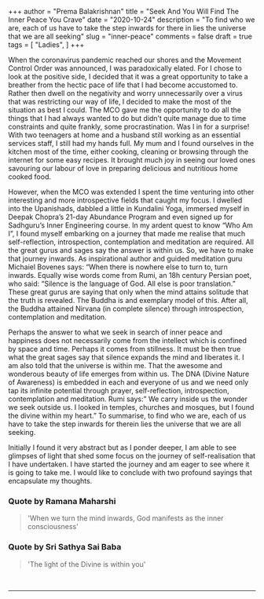 +++
author = "Prema Balakrishnan"
title = "Seek And You Will Find The Inner Peace You Crave"
date = "2020-10-24"
description = "To find who we are, each of us have to take the step inwards for there in lies the universe that we are all seeking"
slug = "inner-peace"
comments = false
draft = true
tags = [
    "Ladies",
]
+++

When the coronavirus pandemic reached our shores and the Movement Control Order was announced, I was paradoxically elated. For I chose to look at the positive side, I decided that it was a great opportunity to take a breather from the hectic pace of life that I had become accustomed to. Rather then dwell on the negativity and worry unnecessarily over a virus that was restricting our way of life, I decided to make the most of the situation as best I could. The MCO gave me the opportunity to do all the things that I had always wanted to do but didn’t quite manage due to time constraints and quite frankly, some procrastination. Was I in for a surprise! With two teenagers at home and a husband still working as an essential services staff, I still had my hands full. My mum and I found ourselves in the kitchen most of the time, either cooking, cleaning or browsing through the internet for some easy recipes. It brought much joy in seeing our loved ones savouring our labour of love in preparing delicious and nutritious home cooked food.

However, when the MCO was extended I spent the time venturing into other interesting and more introspective fields that caught my focus. I dwelled into the Upanishads, dabbled a little in Kundalini Yoga, immersed myself in Deepak Chopra’s 21-day Abundance Program and even signed up for Sadhguru’s Inner Engineering course. In my ardent quest to know “Who Am I”, I found myself embarking on a journey that made me realise that much self-reflection, introspection, contemplation and meditation are required. All the great gurus and sages say the answer is within us. So, we have to make that journey inwards. As inspirational author and guided meditation guru Michaiel Bovenes says: “When there is nowhere else to turn to, turn inwards. Equally wise words come from Rumi, an 18h century Persian poet, who said: “Silence is the language of God. All else is poor translation.” These great gurus are saying that only when the mind attains solitude that the truth is revealed. The Buddha is and exemplary model of this. After all, the Buddha attained Nirvana (in complete silence) through introspection, contemplation and meditation.

Perhaps the answer to what we seek in search of inner peace and happiness does not necessarily come from the intellect which is confined by space and time. Perhaps it comes from stillness. It must be then true what the great sages say that silence expands the mind and liberates it. I am also told that the universe is within me.  That the awesome and wonderous beauty of life emerges from within us. The DNA (Divine Nature of Awareness) is embedded in each and everyone of us and we need only tap its infinite potential through prayer, self-reflection, introspection, contemplation and meditation. Rumi says:” We carry inside us the wonder we seek outside us. I looked in temples, churches and mosques, but I found the divine within my heart.” To summarise, to find who we are, each of us have to take the step inwards for therein lies the universe that we are all seeking.

Initially I found it very abstract but as I ponder deeper, I am able to see glimpses of light that shed some focus on the journey of self-realisation that I have undertaken. I have started the journey and am eager to see where it is going to take me. I would like to conclude with two profound sayings that encapsulate my thoughts.

### Quote by Ramana Maharshi

> 'When we turn the mind inwards, God manifests as the inner consciousness' 

### Quote by Sri Sathya Sai Baba

> 'The light of the Divine is within you' 

<br>

---